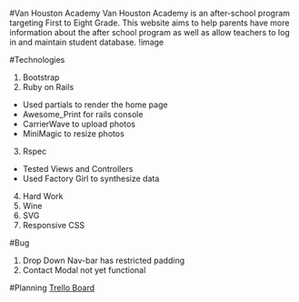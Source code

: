 #Van Houston Academy
Van Houston Academy is an after-school program targeting First to Eight Grade. This website aims to help parents have more information about the after school program as well as allow teachers to log in and maintain student database.
!image[](/assets/logo.png)


#Technologies
1. Bootstrap
2. Ruby on Rails
* Used partials to render the home page
* Awesome_Print for rails console
* CarrierWave to upload photos
* MiniMagic to resize photos
3. Rspec
* Tested Views and Controllers
* Used Factory Girl to synthesize data
4. Hard Work
5. Wine
6. SVG
7. Responsive CSS

#Bug
1. Drop Down Nav-bar has restricted padding
2. Contact Modal not yet functional

#Planning
[Trello Board](https://trello.com/b/Hcx82oZ9/van-houston-database)

